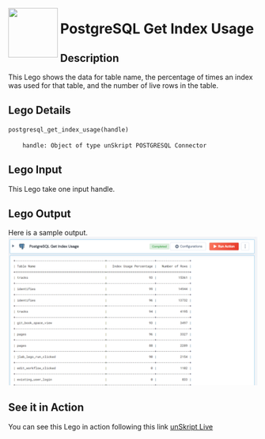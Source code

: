 [<img align="left" src="https://unskript.com/assets/favicon.png" width="100" height="100" style="padding-right: 5px">](https://unskript.com/assets/favicon.png) 
<h1>PostgreSQL Get Index Usage</h1>

## Description
This Lego shows the data for table name, the percentage of times an index was used for that table, and the number of live rows in the table.


## Lego Details

    postgresql_get_index_usage(handle)

        handle: Object of type unSkript POSTGRESQL Connector
       

## Lego Input
This Lego take one input handle.

## Lego Output
Here is a sample output.
<img src="./1.png">


## See it in Action

You can see this Lego in action following this link [unSkript Live](https://us.app.unskript.io)
